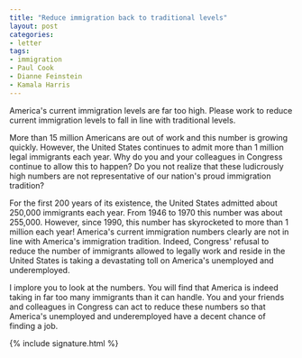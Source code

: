```yaml
---
title: "Reduce immigration back to traditional levels"
layout: post
categories:
- letter
tags:
- immigration
- Paul Cook
- Dianne Feinstein
- Kamala Harris
---
```


America's current immigration levels are far too high. Please work to reduce current immigration levels to fall in line with traditional levels.

More than 15 million Americans are out of work and this number is growing quickly. However, the United States continues to admit more than 1 million legal immigrants each year. Why do you and your colleagues in Congress continue to allow this to happen? Do you not realize that these ludicrously high numbers are not representative of our nation's proud immigration tradition?

For the first 200 years of its existence, the United States admitted about 250,000 immigrants each year. From 1946 to 1970 this number was about 255,000. However, since 1990, this number has skyrocketed to more than 1 million each year! America's current immigration numbers clearly are not in line with America's immigration tradition. Indeed, Congress' refusal to reduce the number of immigrants allowed to legally work and reside in the United States is taking a devastating toll on America's unemployed and underemployed.

I implore you to look at the numbers. You will find that America is indeed taking in far too many immigrants than it can handle. You and your friends and colleagues in Congress can act to reduce these numbers so that America's unemployed and underemployed have a decent chance of finding a job.

{% include signature.html %}
